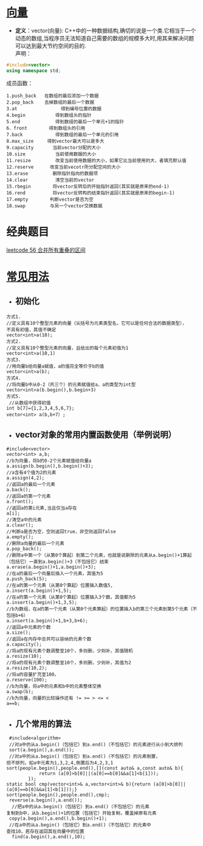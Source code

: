 # [向量](https://blog.csdn.net/hancunai0017/article/details/7032383)
- **定义**：vector(向量): C++中的一种数据结构,确切的说是一个类.它相当于一个动态的数组,当程序员无法知道自己需要的数组的规模多大时,用其来解决问题可以达到最大节约空间的目的.  
声明：  
```c++
#include<vector>
using namespace std;
```
成员函数：
```
1.push_back   在数组的最后添加一个数据
2.pop_back    去掉数组的最后一个数据 
3.at                得到编号位置的数据
4.begin           得到数组头的指针
5.end             得到数组的最后一个单元+1的指针
6．front        得到数组头的引用
7.back            得到数组的最后一个单元的引用
8.max_size     得到vector最大可以是多大
9.capacity       当前vector分配的大小
10.size           当前使用数据的大小
11.resize         改变当前使用数据的大小，如果它比当前使用的大，者填充默认值
12.reserve      改变当前vecotr所分配空间的大小
13.erase         删除指针指向的数据项
14.clear          清空当前的vector
15.rbegin        将vector反转后的开始指针返回(其实就是原来的end-1)
16.rend          将vector反转构的结束指针返回(其实就是原来的begin-1)
17.empty        判断vector是否为空
18.swap         与另一个vector交换数据
```

# 经典题目
[leetcode 56 合并所有重叠的区间](E:/English/GitHub_test/wal_destiny/leetcode/56-merge-intervals.md)  


# [常见用法](https://blog.csdn.net/weixin_41743247/article/details/90635931)
- ## 初始化
```
方式1.
//定义具有10个整型元素的向量（尖括号为元素类型名，它可以是任何合法的数据类型），
不具有初值，其值不确定
vector<int>a(10);  
方式2.
//定义具有10个整型元素的向量，且给出的每个元素初值为1
vector<int>a(10,1)
方式3.
//用向量b给向量a赋值，a的值完全等价于b的值
vector<int>a(b);
方式4.
//将向量b中从0-2（共三个）的元素赋值给a，a的类型为int型
vector<int>a(b.begin(),b.begin+3)
方式5.
 //从数组中获得初值
int b[7]={1,2,3,4,5,6,7};
vector<int> a(b,b+7）;
```

- ## vector对象的常用内置函数使用（举例说明）
```
#include<vector>
vector<int> a,b;
//b为向量，将b的0-2个元素赋值给向量a
a.assign(b.begin(),b.begin()+3);
//a含有4个值为2的元素
a.assign(4,2);
//返回a的最后一个元素
a.back();
//返回a的第一个元素
a.front();
//返回a的第i元素,当且仅当a存在
a[i];
//清空a中的元素
a.clear();
//判断a是否为空，空则返回true，非空则返回false
a.empty();
//删除a向量的最后一个元素
a.pop_back();
//删除a中第一个（从第0个算起）到第二个元素，也就是说删除的元素从a.begin()+1算起  
（包括它）一直到a.begin()+3（不包括它）结束
a.erase(a.begin()+1,a.begin()+3);
//在a的最后一个向量后插入一个元素，其值为5
a.push_back(5);
//在a的第一个元素（从第0个算起）位置插入数值5,
a.insert(a.begin()+1,5);
//在a的第一个元素（从第0个算起）位置插入3个数，其值都为5
a.insert(a.begin()+1,3,5);
//b为数组，在a的第一个元素（从第0个元素算起）的位置插入b的第三个元素到第5个元素（不包括b+6）
a.insert(a.begin()+1,b+3,b+6);
//返回a中元素的个数
a.size();
//返回a在内存中总共可以容纳的元素个数
a.capacity();
//将a的现有元素个数调整至10个，多则删，少则补，其值随机
a.resize(10);
//将a的现有元素个数调整至10个，多则删，少则补，其值为2
a.resize(10,2);
//将a的容量扩充至100，
a.reserve(100);
//b为向量，将a中的元素和b中的元素整体交换
a.swap(b);
//b为向量，向量的比较操作还有 != >= > <= <
a==b;
```
- ## 几个常用的算法
```
 #include<algorithm>
 //对a中的从a.begin()（包括它）到a.end()（不包括它）的元素进行从小到大排列
 sort(a.begin(),a.end());
 //对a中的从a.begin()（包括它）到a.end()（不包括它）的元素倒置，  
但不排列，如a中元素为1,3,2,4,倒置后为4,2,3,1
sort(people.begin(),people.end(),[](const auto& a,const auto& b){
            return (a[0]>b[0]||(a[0]==b[0]&&a[1]<b[1]));
        });
static bool cmp(vector<int>& a,vector<int>& b){return (a[0]>b[0]||(a[0]==b[0]&&a[1]<b[1]));}
sort(people.begin(),people.end(),cmp);
 reverse(a.begin(),a.end());
  //把a中的从a.begin()（包括它）到a.end()（不包括它）的元素  
复制到b中，从b.begin()+1的位置（包括它）开始复制，覆盖掉原有元素
 copy(a.begin(),a.end(),b.begin()+1);
 //在a中的从a.begin()（包括它）到a.end()（不包括它）的元素中  
查找10，若存在返回其在向量中的位置
  find(a.begin(),a.end(),10);
```